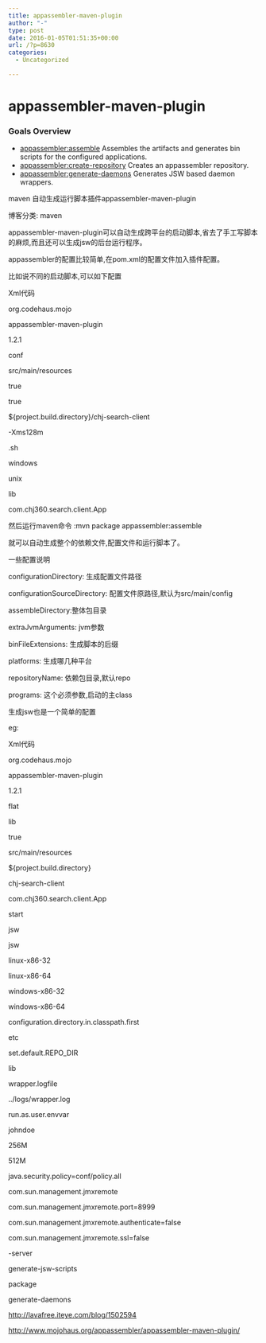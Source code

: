 ```yaml
---
title: appassembler-maven-plugin
author: "-"
type: post
date: 2016-01-05T01:51:35+00:00
url: /?p=8630
categories:
  - Uncategorized

---
```

# appassembler-maven-plugin
### Goals Overview

  * [appassembler:assemble][1] Assembles the artifacts and generates bin scripts for the configured applications.
  * [appassembler:create-repository][2] Creates an appassembler repository.
  * [appassembler:generate-daemons][3] Generates JSW based daemon wrappers.


maven 自动生成运行脚本插件appassembler-maven-plugin
  
博客分类: maven

appassembler-maven-plugin可以自动生成跨平台的启动脚本,省去了手工写脚本的麻烦,而且还可以生成jsw的后台运行程序。

appassembler的配置比较简单,在pom.xml的配置文件加入插件配置。

比如说不同的启动脚本,可以如下配置


Xml代码
  
<plugin>
  
<groupId>org.codehaus.mojo</groupId>
  
appassembler-maven-plugin</artifactId>
  
<version>1.2.1</version>
  
<configuration>
  
<configurationDirectory>conf</configurationDirectory>
  
<configurationSourceDirectory>src/main/resources</configurationSourceDirectory>
  
<copyConfigurationDirectory>true</copyConfigurationDirectory>
  
<includeConfigurationDirectoryInClasspath>true</includeConfigurationDirectoryInClasspath>
  
${project.build.directory}/chj-search-client</assembleDirectory>
  
<extraJvmArguments>-Xms128m</extraJvmArguments>
  
<binFileExtensions>
  
<unix>.sh</unix>
  
</binFileExtensions>
  
<platforms>
  
<platform>windows</platform>
  
<platform>unix</platform>
  
</platforms>
  
<repositoryName>lib</repositoryName>
  
<programs>
  
<program>
  
<mainClass>com.chj360.search.client.App</mainClass>
  
</program>
  
</programs>
  
</configuration>
  
</plugin>
  
然后运行maven命令 :mvn package appassembler:assemble

就可以自动生成整个的依赖文件,配置文件和运行脚本了。


一些配置说明

configurationDirectory: 生成配置文件路径

configurationSourceDirectory: 配置文件原路径,默认为src/main/config

assembleDirectory:整体包目录

extraJvmArguments: jvm参数

binFileExtensions: 生成脚本的后缀

platforms: 生成哪几种平台

repositoryName: 依赖包目录,默认repo

programs: 这个必须参数,启动的主class

生成jsw也是一个简单的配置

eg: 


Xml代码
  
<plugin>
  
<groupId>org.codehaus.mojo</groupId>
  
appassembler-maven-plugin</artifactId>
  
<version>1.2.1</version>
  
<configuration>
  
<repositoryLayout>flat</repositoryLayout>
  
<repositoryName>lib</repositoryName>
  
<includeConfigurationDirectoryInClasspath>true</includeConfigurationDirectoryInClasspath>
  
<copyConfigurationDirectory>src/main/resources</copyConfigurationDirectory>
  
<target>${project.build.directory}</target>
  
<daemons>
  
<daemon>
  
<id>chj-search-client</id>
  
<mainClass>com.chj360.search.client.App</mainClass>
  
<commandLineArguments>
  
<commandLineArgument>start</commandLineArgument>
  
</commandLineArguments>
  
<platforms>
  
<platform>jsw</platform>
  
</platforms>
  
<generatorConfigurations>
  
<generatorConfiguration>
  
<generator>jsw</generator>
  
<includes>
  
<include>linux-x86-32</include>
  
<include>linux-x86-64</include>
  
<include>windows-x86-32</include>
  
<include>windows-x86-64</include>
  
</includes>
  
<configuration>
  
<property>
  
<name>configuration.directory.in.classpath.first</name>
  
<value>etc</value>
  
</property>
  
<property>
  
<name>set.default.REPO_DIR</name>
  
<value>lib</value>
  
</property>
  
<property>
  
<name>wrapper.logfile</name>
  
<value>../logs/wrapper.log</value>
  
</property>
  
<property>
  
<name>run.as.user.envvar</name>
  
<value>johndoe</value>
  
</property>
  
</configuration>
  
</generatorConfiguration>
  
</generatorConfigurations>
  
<jvmSettings>
  
<initialMemorySize>256M</initialMemorySize>
  
<maxMemorySize>512M</maxMemorySize>
  
<systemProperties>
  
<systemProperty>java.security.policy=conf/policy.all</systemProperty>
  
<systemProperty>com.sun.management.jmxremote</systemProperty>
  
<systemProperty>com.sun.management.jmxremote.port=8999</systemProperty>
  
<systemProperty>com.sun.management.jmxremote.authenticate=false</systemProperty>
  
<systemProperty>com.sun.management.jmxremote.ssl=false</systemProperty>
  
</systemProperties>
  
<extraArguments>
  
<extraArgument>-server</extraArgument>
  
</extraArguments>
  
</jvmSettings>
  
</daemon>
  
</daemons>
  
</configuration>
  
<executions>
  
<execution>
  
<id>generate-jsw-scripts</id>
  
<phase>package</phase>
  
<goals>
  
<goal>generate-daemons</goal>
  
</goals>
  
</execution>
  
</executions>
  
</plugin>


http://lavafree.iteye.com/blog/1502594

http://www.mojohaus.org/appassembler/appassembler-maven-plugin/

 [1]: http://www.mojohaus.org/appassembler/appassembler-maven-plugin/assemble-mojo.html
 [2]: http://www.mojohaus.org/appassembler/appassembler-maven-plugin/create-repository-mojo.html
 [3]: http://www.mojohaus.org/appassembler/appassembler-maven-plugin/generate-daemons-mojo.html
